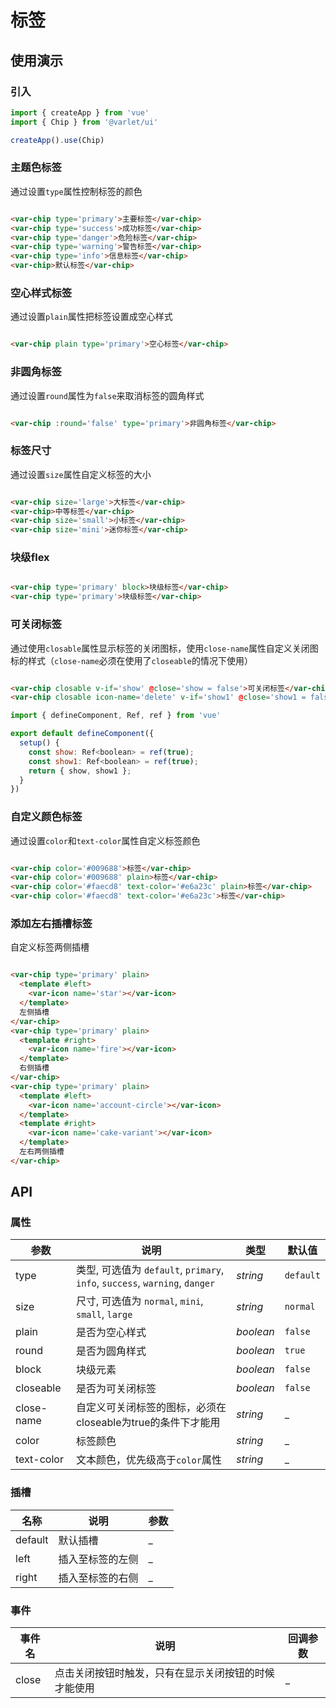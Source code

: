# 标签

## 使用演示

### 引入

```js
import { createApp } from 'vue'
import { Chip } from '@varlet/ui'

createApp().use(Chip)
```

### 主题色标签

通过设置`type`属性控制标签的颜色

```html

<var-chip type='primary'>主要标签</var-chip>
<var-chip type='success'>成功标签</var-chip>
<var-chip type='danger'>危险标签</var-chip>
<var-chip type='warning'>警告标签</var-chip>
<var-chip type='info'>信息标签</var-chip>
<var-chip>默认标签</var-chip>
```

### 空心样式标签

通过设置`plain`属性把标签设置成空心样式

```html

<var-chip plain type='primary'>空心标签</var-chip>
```

### 非圆角标签

通过设置`round`属性为`false`来取消标签的圆角样式

```html

<var-chip :round='false' type='primary'>非圆角标签</var-chip>
```

### 标签尺寸

通过设置`size`属性自定义标签的大小

 ```html

<var-chip size='large'>大标签</var-chip>
<var-chip>中等标签</var-chip>
<var-chip size='small'>小标签</var-chip>
<var-chip size='mini'>迷你标签</var-chip>
```

### 块级flex

```html

<var-chip type='primary' block>块级标签</var-chip>
<var-chip type='primary'>块级标签</var-chip>
```

### 可关闭标签

通过使用`closable`属性显示标签的关闭图标，使用`close-name`属性自定义关闭图标的样式（`close-name`必须在使用了`closeable`的情况下使用）

```html

<var-chip closable v-if='show' @close='show = false'>可关闭标签</var-chip>
<var-chip closable icon-name='delete' v-if='show1' @close='show1 = false'>自定义关闭图标</var-chip>
```

```js
import { defineComponent, Ref, ref } from 'vue'

export default defineComponent({
  setup() {
    const show: Ref<boolean> = ref(true);
    const show1: Ref<boolean> = ref(true);
    return { show, show1 };
  }
})
```

### 自定义颜色标签

通过设置`color`和`text-color`属性自定义标签颜色

```html

<var-chip color='#009688'>标签</var-chip>
<var-chip color='#009688' plain>标签</var-chip>
<var-chip color='#faecd8' text-color='#e6a23c' plain>标签</var-chip>
<var-chip color='#faecd8' text-color='#e6a23c'>标签</var-chip>
```

### 添加左右插槽标签

自定义标签两侧插槽

```html

<var-chip type='primary' plain>
  <template #left>
    <var-icon name='star'></var-icon>
  </template>
  左侧插槽
</var-chip>
<var-chip type='primary' plain>
  <template #right>
    <var-icon name='fire'></var-icon>
  </template>
  右侧插槽
</var-chip>
<var-chip type='primary' plain>
  <template #left>
    <var-icon name='account-circle'></var-icon>
  </template>
  <template #right>
    <var-icon name='cake-variant'></var-icon>
  </template>
  左右两侧插槽
</var-chip>
```

## API

### 属性

|参数 | 说明 | 类型 | 默认值 |
| ---- | ---- | ---- | ---- |
| type | 类型, 可选值为 `default`, `primary`, `info`, `success`, `warning`, `danger` | _string_ | `default` |
| size | 尺寸, 可选值为 `normal`, `mini`, `small`, `large` | _string_ | `normal` |
| plain | 是否为空心样式 | _boolean_ | `false` |
| round | 是否为圆角样式 | _boolean_ | `true` |
| block | 块级元素 | _boolean_ | `false` |
| closeable | 是否为可关闭标签 | _boolean_ | `false` |
| close-name | 自定义可关闭标签的图标，必须在closeable为true的条件下才能用 | _string_ | _ |
| color | 标签颜色 | _string_ | _ |
| text-color | 文本颜色，优先级高于`color`属性 | _string_ | _ |

### 插槽

| 名称 | 说明 | 参数 |
| ---- | ---- | ----|
| default | 默认插槽 | _ |
| left | 插入至标签的左侧 | _ |
| right | 插入至标签的右侧 | _ |

### 事件

| 事件名 | 说明 | 回调参数 |
| ---- | ---- | ---- |
| close | 点击关闭按钮时触发，只有在显示关闭按钮的时候才能使用| _ |



